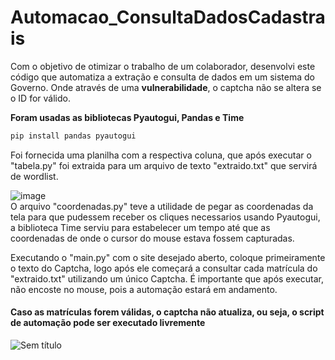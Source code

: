 # Automacao_ConsultaDadosCadastrais
Com o objetivo de otimizar o trabalho de um colaborador, desenvolvi este código que automatiza a extração e consulta de dados em um sistema do Governo. Onde através de uma <b>vulnerabilidade</b>, o captcha não se altera se o ID for válido.

<b>Foram usadas as bibliotecas Pyautogui, Pandas e Time</b><br>
```bash
pip install pandas pyautogui
```
Foi fornecida uma planilha com a respectiva coluna, que após executar o "tabela.py" foi extraida para um arquivo de texto "extraido.txt" que servirá de wordlist.

![image](https://github.com/GiovanniMatos/Automacao_ConsultaDadosCadastrais/assets/99231397/f2c17c55-a41b-4167-b485-fee9773aa195) <br>
O arquivo "coordenadas.py" teve a utilidade de pegar as coordenadas da tela para que pudessem receber os cliques necessarios usando Pyautogui, a biblioteca Time serviu para estabelecer um tempo até que as coordenadas de onde o cursor do mouse estava fossem capturadas.<br>

Executando o "main.py" com o site desejado aberto, coloque primeiramente o texto do Captcha, logo após ele começará a consultar cada matrícula do "extraido.txt" utilizando um único Captcha.
É importante que após executar, não encoste no mouse, pois a automação estará em andamento.

#### Caso as matrículas forem válidas, o captcha não atualiza, ou seja, o script de automação pode ser executado livremente
![Sem título](https://github.com/GiovanniMatos/Automacao_ConsultaDadosCadastrais/assets/99231397/4cc586e0-4b74-4dad-b672-b1c3a9ff3502)


